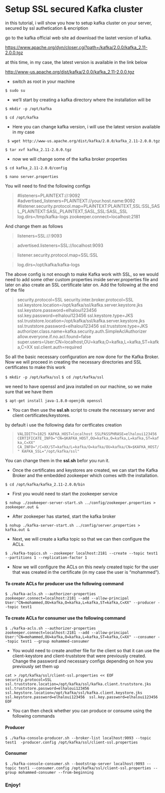 # Setup SSL secured Kafka cluster 

in this tutorial, i will show you how to setup kafka cluster on your server, secured by ssl authetication & encription

go to the kafka official web site ad download the lastet version of kafka.

https://www.apache.org/dyn/closer.cgi?path=/kafka/2.0.0/kafka_2.11-2.0.0.tgz

 at this time, in my case, the latest version is available in the link below
 
 
 http://www-us.apache.org/dist/kafka/2.0.0/kafka_2.11-2.0.0.tgz

- switch as root in your machine 

`$ sudo su`

- we’ll start by creating a kafka directory where the installation will be

`$ mkdir -p /opt/kafka`

 `$ cd /opt/kafka`
 
- Here you can change kafka version, i will use the latest version available in my case

 ` $ wget http://www-us.apache.org/dist/kafka/2.0.0/kafka_2.11-2.0.0.tgz`
 
 `$ tar xvf kafka_2.11-2.0.0.tgz`
 
- now we will change some of the kafka broker properties

`$ cd kafka_2.11-2.0.0/config`

`$ nano server.properties `

You will need to find the following configs

>#listeners=PLAINTEXT://:9092
 >#advertised_listeners=PLAINTEXT://your.host.name:9092
 >#listener.security.protocol.map=PLAINTEXT:PLAINTEXT,SSL:SSL,SASL_PLAINTEXT:SASL_PLAINTEXT,SASL_SSL:SASL_SSL
>log.dirs=/tmp/kafka-logs
zookeeper.connect=localhost:2181


And change them as follows

>listeners=SSL://:9093

>advertised.listeners=SSL://localhost:9093

>listener.security.protocol.map=SSL:SSL

>log.dirs=/opt/kafka/kafka-logs

The above config is not enough to make Kafka work with SSL, so we would need to add some other custom properties inside server.properties file and later on also create an SSL certificate later on. Add the following at the end of the file

>security.protocol=SSL
security.inter.broker.protocol=SSL
ssl.keystore.location=/opt/kafka/ssl/kafka.server.keystore.jks
ssl.keystore.password=elhaloui123456
ssl.key.password=elhaloui123456
ssl.keystore.type=JKS
ssl.truststore.location=/opt/kafka/ssl/kafka.server.keystore.jks
ssl.truststore.password=elhaloui123456
ssl.truststore.type=JKS
authorizer.class.name=kafka.security.auth.SimpleAclAuthorizer
allow.everyone.if.no.acl.found=false
super.users=User:CN=localhost,OU=kafka,O=kafka,L=kafka,ST=kafka,C=XX
ssl.client.auth=required

So all the basic necessary configuration are now done for the Kafka Broker. Now we will proceed in creating the necessary directories and SSL certificates to make this work

`$ mkdir -p /opt/kafka/ssl`
`$ cd /opt/kafka/ssl`

we need to have openssl and java installed on our machine, so we make sure that we have them

`$ apt-get install java-1.8.0-openjdk openssl`

-   You can then use the **ssl.sh** script to create the necessary server and client certificates/keystores.

by default i use the following data for certficates creation

>`VALIDITY=1825
>KAFKA_HOST=localhost
>SSLPASSPHRASE=elhaloui123456
>CERTIFICATE_INFO="CN=$KAFKA_HOST,OU=kafka,O=kafka,L=kafka,ST=kafka,C=XX"
>CA_INFO="/C=XX/ST=kafka/L=kafka/O=kafka/OU=kafka/CN=$KAFKA_HOST/"
>KAFKA_SSL="/opt/kafka/ssl" `

You can change them in the **ssl.sh** befor you run it.
* Once the certificates and keystores are created, we can start the Kafka Broker and the embedded zookeeper which comes with the installation.

`$ cd /opt/kafka/kafka_2.11-2.0.0/bin`

- First you would need to start the zookeeper service

 `$ nohup ./zookeeper-server-start.sh ../config/zookeeper.properties > zookeeper.out &`
 
- After zookeeper has started, start the kafka broker

`$ nohup ./kafka-server-start.sh ../config/server.properties > kafka.out &`

- Next, we will create a kafka topic so that we can then configure the ACLs.

`$ ./kafka-topics.sh --zookeeper localhost:2181 --create --topic test1 --partitions 1 --replication-factor 1`

-    Now we will configure the ACLs on this newly created topic for the user that was created in the certificate (in my case the user is “mohammed”).
 #### To create ACLs for producer use the following command
`$ ./kafka-acls.sh --authorizer-properties zookeeper.connect=localhost:2181 --add --allow-principal User:"CN=mohammed,OU=kafka,O=kafka,L=kafka,ST=kafka,C=XX" --producer --topic test1`
#### To create ACLs for consumer use the following command
`$ ./kafka-acls.sh --authorizer-properties zookeeper.connect=localhost:2181 --add --allow-principal User:"CN=mohammed,OU=kafka,O=kafka,L=kafka,ST=kafka,C=XX" --consumer --topic test1 --group mohammed-consumer` 

- You would need to create another file for the client so that it can use the client-keystore and client-truststore that were previously created. Change the password and necessary configs depending on how you previously set them up

`cat > /opt/kafka/ssl/client-ssl.properties << EOF 
security.protocol=SSL 
ssl.truststore.location=/opt/kafka/ssl/kafka.client.truststore.jks 
ssl.truststore.password=elhaloui123456
ssl.keystore.location=/opt/kafka/ssl/kafka.client.keystore.jks 
ssl.keystore.password=elhaloui123456 
ssl.key.password=elhaloui123456
EOF`

- You can then check whether you can produce or consume using the following commands
#### Producer
`$ ./kafka-console-producer.sh --broker-list localhost:9093 --topic test1  -producer.config /opt/kafka/ssl/client-ssl.properties`
#### Consumer
`$ ./kafka-console-consumer.sh --bootstrap-server localhost:9093 --topic test1 --consumer.config /opt/kafka/ssl/client-ssl.properties --group mohammed-consumer --from-beginning`

### Enjoy!
